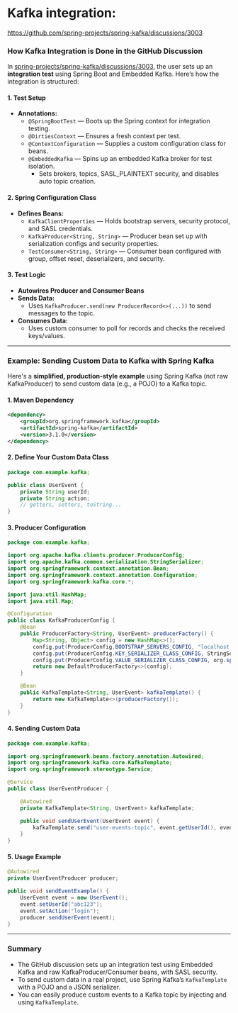 Kafka integration:
========================

https://github.com/spring-projects/spring-kafka/discussions/3003


### **How Kafka Integration is Done in the GitHub Discussion**

In [spring-projects/spring-kafka/discussions/3003](https://github.com/spring-projects/spring-kafka/discussions/3003), the user sets up an **integration test** using Spring Boot and Embedded Kafka. Here’s how the integration is structured:

#### **1. Test Setup**
- **Annotations:**  
  - `@SpringBootTest` — Boots up the Spring context for integration testing.
  - `@DirtiesContext` — Ensures a fresh context per test.
  - `@ContextConfiguration` — Supplies a custom configuration class for beans.
  - `@EmbeddedKafka` — Spins up an embedded Kafka broker for test isolation.
    - Sets brokers, topics, SASL_PLAINTEXT security, and disables auto topic creation.

#### **2. Spring Configuration Class**
- **Defines Beans:**
  - `KafkaClientProperties` — Holds bootstrap servers, security protocol, and SASL credentials.
  - `KafkaProducer<String, String>` — Producer bean set up with serialization configs and security properties.
  - `TestConsumer<String, String>` — Consumer bean configured with group, offset reset, deserializers, and security.

#### **3. Test Logic**
- **Autowires Producer and Consumer Beans**
- **Sends Data:**  
  - Uses `KafkaProducer.send(new ProducerRecord<>(...))` to send messages to the topic.
- **Consumes Data:**  
  - Uses custom consumer to poll for records and checks the received keys/values.

---

### **Example: Sending Custom Data to Kafka with Spring Kafka**

Here's a **simplified, production-style example** using Spring Kafka (not raw KafkaProducer) to send custom data (e.g., a POJO) to a Kafka topic.

#### **1. Maven Dependency**
```xml
<dependency>
    <groupId>org.springframework.kafka</groupId>
    <artifactId>spring-kafka</artifactId>
    <version>3.1.0</version>
</dependency>
```

#### **2. Define Your Custom Data Class**
```java name=UserEvent.java
package com.example.kafka;

public class UserEvent {
    private String userId;
    private String action;
    // getters, setters, toString...
}
```

#### **3. Producer Configuration**
```java name=KafkaProducerConfig.java
package com.example.kafka;

import org.apache.kafka.clients.producer.ProducerConfig;
import org.apache.kafka.common.serialization.StringSerializer;
import org.springframework.context.annotation.Bean;
import org.springframework.context.annotation.Configuration;
import org.springframework.kafka.core.*;

import java.util.HashMap;
import java.util.Map;

@Configuration
public class KafkaProducerConfig {
    @Bean
    public ProducerFactory<String, UserEvent> producerFactory() {
        Map<String, Object> config = new HashMap<>();
        config.put(ProducerConfig.BOOTSTRAP_SERVERS_CONFIG, "localhost:9092");
        config.put(ProducerConfig.KEY_SERIALIZER_CLASS_CONFIG, StringSerializer.class);
        config.put(ProducerConfig.VALUE_SERIALIZER_CLASS_CONFIG, org.springframework.kafka.support.serializer.JsonSerializer.class);
        return new DefaultProducerFactory<>(config);
    }

    @Bean
    public KafkaTemplate<String, UserEvent> kafkaTemplate() {
        return new KafkaTemplate<>(producerFactory());
    }
}
```

#### **4. Sending Custom Data**
```java name=UserEventProducer.java
package com.example.kafka;

import org.springframework.beans.factory.annotation.Autowired;
import org.springframework.kafka.core.KafkaTemplate;
import org.springframework.stereotype.Service;

@Service
public class UserEventProducer {

    @Autowired
    private KafkaTemplate<String, UserEvent> kafkaTemplate;

    public void sendUserEvent(UserEvent event) {
        kafkaTemplate.send("user-events-topic", event.getUserId(), event);
    }
}
```

#### **5. Usage Example**
```java name=SendUserEventDemo.java
@Autowired
private UserEventProducer producer;

public void sendEventExample() {
    UserEvent event = new UserEvent();
    event.setUserId("abc123");
    event.setAction("login");
    producer.sendUserEvent(event);
}
```

---

### **Summary**
- The GitHub discussion sets up an integration test using Embedded Kafka and raw KafkaProducer/Consumer beans, with SASL security.
- To send custom data in a real project, use Spring Kafka’s `KafkaTemplate` with a POJO and a JSON serializer.
- You can easily produce custom events to a Kafka topic by injecting and using `KafkaTemplate`.


